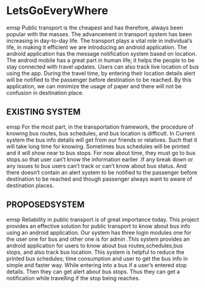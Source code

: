# LetsGoEveryWhere

emsp Public transport is the cheapest and has therefore, always been popular with the masses. The advancement in transport system has been increasing in day-to-day life. The transport plays a vital role in individual’s life, in making it efficient we are introducing an android application. The android application has the message notification system based on location.  The android mobile has a great part in human life; it helps the people to be stay connected with travel updates. Users can also track live location of bus using the app. During the travel time, by entering their location details alert will be notified to the passenger before destination to be reached. By this application, we can minimize the usage of paper and there will not be confusion in destination place. 

## EXISTING SYSTEM

emsp For the most part, in the transportation framework, the procedure of knowing bus routes, bus schedules, and bus location is difficult. In Current system   the bus info details will get from our friends or relatives. Such that it will take long time for knowing. Sometimes bus schedules will be printed and it will show near to bus stops. For now about time, they must go to bus stops.so that user can’t know the information earlier .If any break down or any issues to bus users can’t track or can’t know about bus status. And there doesn’t contain an alert system to be notified to the passenger before destination to be reached and though passenger always want to aware of destination places.

## PROPOSEDSYSTEM

emsp Reliability in public transport is of great importance today. This project provides an effective solution for public transport to know about bus info using an android application. Our system has three login  modules one for the user one for bus and other one is for admin .This system provides an android application for users to know about bus routes,schedules,bus stops, and also track bus location. This system is helpful to reduce the printed bus schedules; time consumption and user to get the bus info in simple and faster way. While entering into a bus if a user’s entered stop details. Then they can get alert about bus stops. Thus they can get a notification while travelling if the stop being reaches. 

